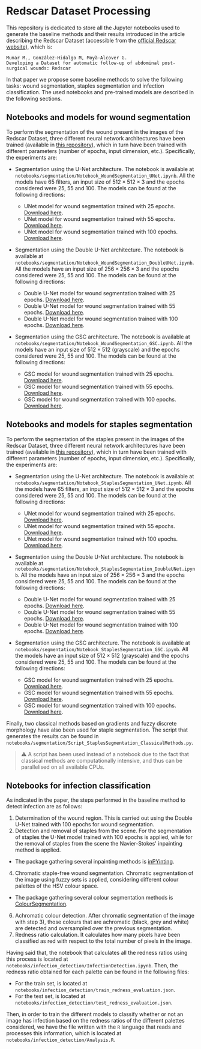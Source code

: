 # Redscar Dataset Processing

This repository is dedicated to store all the Jupyter notebooks used to generate the baseline methods and their results introduced in the article describing the Redscar Dataset (accessible from the [official Redscar website](http://redscar.uib.es/)), which is:

```
Munar M., González-Hidalgo M, Moyà-Alcover G. 
Developing a Dataset for automatic follow-up of abdominal post-surgical wounds: Redscar
``` 

In that paper we propose some baseline methods to solve the following tasks: wound segmentation, staples segmentation and infection classification. The used notebooks and pre-trained models are described in the following sections.

## Notebooks and models for wound segmentation

To perform the segmentation of the wound present in the images of the Redscar Dataset, three different neural network architectures have been trained (available in [this repository](https://github.com/mmunar97/cnn_architectures)), which in turn have been trained with different parameters (number of epochs, input dimension, etc.). Specifically, the experiments are: 

* Segmentation using the U-Net architecture. The notebook is available at `notebooks/segmentation/Notebook_WoundSegmentation_UNet.ipynb`. All the models have 65 filters, an input size of $512\times 512\times 3$ and the epochs considered were 25, 55 and 100. The models can be found at the following directions:
  - UNet model for wound segmentation trained with 25 epochs. [Download here](https://sourceforge.net/projects/redscar-dataset-processing/files/keras_models/UNet/EXPERIMENT1-WOUND/unet1_epochs%3D25_lr%3D3e-4_res%3D0.h5/download).
  - UNet model for wound segmentation trained with 55 epochs. [Download here](https://sourceforge.net/projects/redscar-dataset-processing/files/keras_models/UNet/EXPERIMENT1-WOUND/unet2_epochs%3D55_lr%3D3e-4_res%3D0.h5/download).
  - UNet model for wound segmentation trained with 100 epochs. [Download here](https://sourceforge.net/projects/redscar-dataset-processing/files/keras_models/UNet/EXPERIMENT1-WOUND/unet3_epochs%3D100_lr%3D3e-4_res%3D0.h5/download).

* Segmentation using the Double U-Net architecture. The notebook is available at `notebooks/segmentation/Notebook_WoundSegmentation_DoubleUNet.ipynb`. All the models have an input size of $256\times 256\times 3$ and the epochs considered were 25, 55 and 100. The models can be found at the following directions:
  - Double U-Net model for wound segmentation trained with 25 epochs. [Download here](https://sourceforge.net/projects/redscar-dataset-processing/files/keras_models/DoubleUNet/EXPERIMENT1-WOUND/dun1_epochs%3D25_lr%3D3e-5_res%3D0.h5/download).
  - Double U-Net model for wound segmentation trained with 55 epochs. [Download here](https://sourceforge.net/projects/redscar-dataset-processing/files/keras_models/DoubleUNet/EXPERIMENT1-WOUND/dun2_epochs%3D55_lr%3D3e-5_res%3D0.h5/download).
  - Double U-Net model for wound segmentation trained with 100 epochs. [Download here](https://sourceforge.net/projects/redscar-dataset-processing/files/keras_models/DoubleUNet/EXPERIMENT1-WOUND/dun3_epochs%3D100_lr%3D3e-5_res%3D0.h5/download).

* Segmentation using the GSC architecture. The notebook is available at `notebooks/segmentation/Notebook_WoundSegmentation_GSC.ipynb`. All the models have an input size of $512\times 512$ (grayscale) and the epochs considered were 25, 55 and 100. The models can be found at the following directions:
  - GSC model for wound segmentation trained with 25 epochs. [Download here](https://sourceforge.net/projects/redscar-dataset-processing/files/keras_models/GSC/EXPERIMENT1-WOUND/gsc1_epochs%3D25_lr%3D3e-5_res%3D0.h5/download).
  - GSC model for wound segmentation trained with 55 epochs. [Download here](https://sourceforge.net/projects/redscar-dataset-processing/files/keras_models/GSC/EXPERIMENT1-WOUND/gsc2_epochs%3D55_lr%3D3e-5_res%3D0.h5/download).
  - GSC model for wound segmentation trained with 100 epochs. [Download here](https://sourceforge.net/projects/redscar-dataset-processing/files/keras_models/GSC/EXPERIMENT1-WOUND/gsc3_epochs%3D100_lr%3D3e-5_res%3D0.h5/download).

## Notebooks and models for staples segmentation

To perform the segmentation of the staples present in the images of the Redscar Dataset, three different neural network architectures have been trained (available in [this repository](https://github.com/mmunar97/cnn_architectures)), which in turn have been trained with different parameters (number of epochs, input dimension, etc.). Specifically, the experiments are: 

* Segmentation using the U-Net architecture. The notebook is available at `notebooks/segmentation/Notebook_StaplesSegmentation_UNet.ipynb`. All the models have 65 filters, an input size of $512\times 512\times 3$ and the epochs considered were 25, 55 and 100. The models can be found at the following directions:
  - UNet model for wound segmentation trained with 25 epochs. [Download here](https://sourceforge.net/projects/redscar-dataset-processing/files/keras_models/UNet/EXPERIMENT2-STAPLES/unet1_epochs%3D25_lr%3D3e-4_res%3D0.h5/download).
  - UNet model for wound segmentation trained with 55 epochs. [Download here](https://sourceforge.net/projects/redscar-dataset-processing/files/keras_models/UNet/EXPERIMENT2-STAPLES/unet2_epochs%3D55_lr%3D3e-4_res%3D0.h5/download).
  - UNet model for wound segmentation trained with 100 epochs. [Download here](https://sourceforge.net/projects/redscar-dataset-processing/files/keras_models/UNet/EXPERIMENT2-STAPLES/unet3_epochs%3D100_lr%3D3e-4_res%3D0.h5/download).

* Segmentation using the Double U-Net architecture. The notebook is available at `notebooks/segmentation/Notebook_StaplesSegmentation_DoubleUNet.ipynb`. All the models have an input size of $256\times 256\times 3$ and the epochs considered were 25, 55 and 100. The models can be found at the following directions:
  - Double U-Net model for wound segmentation trained with 25 epochs. [Download here](https://sourceforge.net/projects/redscar-dataset-processing/files/keras_models/DoubleUNet/EXPERIMENT2-STAPLES/dun1_epochs%3D25_lr%3D3e-5_res%3D0.h5/download).
  - Double U-Net model for wound segmentation trained with 55 epochs. [Download here](https://sourceforge.net/projects/redscar-dataset-processing/files/keras_models/DoubleUNet/EXPERIMENT2-STAPLES/dun2_epochs%3D55_lr%3D3e-5_res%3D0.h5/download).
  - Double U-Net model for wound segmentation trained with 100 epochs. [Download here](https://sourceforge.net/projects/redscar-dataset-processing/files/keras_models/DoubleUNet/EXPERIMENT2-STAPLES/dun3_epochs%3D100_lr%3D3e-5_res%3D0.h5/download).

* Segmentation using the GSC architecture. The notebook is available at `notebooks/segmentation/Notebook_StaplesSegmentation_GSC.ipynb`. All the models have an input size of $512\times 512$ (grayscale) and the epochs considered were 25, 55 and 100. The models can be found at the following directions:
  - GSC model for wound segmentation trained with 25 epochs. [Download here](https://sourceforge.net/projects/redscar-dataset-processing/files/keras_models/GSC/EXPERIMENT2-STAPLES/gsc1_epochs%3D25_lr%3D3e-5_res%3D0.h5/download).
  - GSC model for wound segmentation trained with 55 epochs. [Download here](https://sourceforge.net/projects/redscar-dataset-processing/files/keras_models/GSC/EXPERIMENT2-STAPLES/gsc2_epochs%3D55_lr%3D3e-5_res%3D0.h5/download).
  - GSC model for wound segmentation trained with 100 epochs. [Download here](https://sourceforge.net/projects/redscar-dataset-processing/files/keras_models/GSC/EXPERIMENT2-STAPLES/gsc3_epochs%3D100_lr%3D3e-5_res%3D0.h5/download).

Finally, two classical methods based on gradients and fuzzy discrete morphology have also been used for staple segmentation. The script that generates the results can be found in `notebooks/segmentation/Script_StaplesSegmentation_ClassicalMethods.py`. 
> :warning: A script has been used instead of a notebook due to the fact that classical methods are computationally intensive, and thus can be parallelised on all available CPUs.

## Notebooks for infection classification

As indicated in the paper, the steps performed in the baseline method to detect infection are as follows:

1. Determination of the wound region. This is carried out using the Double U-Net trained with 100 epochs for wound segmentation.
2. Detection and removal of staples from the scene. For the segmentation of staples the U-Net model trained with 100 epochs is applied, while for the removal of staples from the scene the Navier-Stokes' inpainting method is applied. 
  - The package gathering several inpainting methods is [inPYinting](https://github.com/mmunar97/inPYinting). 
4. Chromatic staple-free wound segmentation. Chromatic segmentation of the image using fuzzy sets is applied, considering different colour palettes of the HSV colour space.
  - The package gathering several colour segmentation methods is [ColourSegmentation](https://github.com/mmunar97/colour-segmentation). 
6. Achromatic colour detection. After chromatic segmentation of the image with step 3), those colours that are achromatic (black, grey and white) are detected and oversampled over the previous segmentation. 
7. Redness ratio calculation. It calculates how many pixels have been classified as red with respect to the total number of pixels in the image. 

Having said that, the notebook that calculates all the redness ratios using this process is located at `notebooks/infection_detection/InfectionDetection.ipynb`. Then, the redness ratio obtained for each palette can be found in the following files:
* For the train set, is located at `notebooks/infection_detection/train_redness_evaluation.json`.
* For the test set, is located at `notebooks/infection_detection/test_redness_evaluation.json`.

Then, in order to train the different models to classify whether or not an image has infection based on the redness ratios of the different palettes considered, we have the file written with the `R` language that reads and processes this information, which is located at `notebooks/infection_detection/Analysis.R`.
